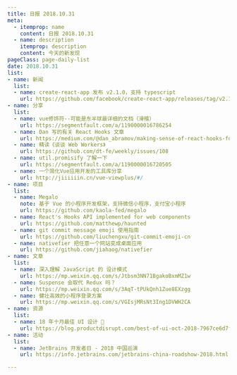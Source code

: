 ```yaml
---
title: 日报 2018.10.31
meta:
  - itemprop: name
    content: 日报 2018.10.31
  - name: description
    itemprop: description
    content: 今天的新发现
pageClass: page-daily-list
date: 2018.10.31
list:
- name: 新闻
  list:
  - name: create-react-app 发布 v2.1.0，支持 typescript
    url: https://github.com/facebook/create-react-app/releases/tag/v2.1.0
- name: 分享
  list:
  - name: vue修饰符--可能是东半球最详细的文档（滑稽）
    url: https://segmentfault.com/a/1190000016786254
  - name: Dan 写的有关 React Hooks 文章
    url: https://medium.com/@dan_abramov/making-sense-of-react-hooks-fdbde8803889
  - name: 精读《谈谈 Web Workers》
    url: https://github.com/dt-fe/weekly/issues/108
  - name: util.promisify 了解一下
    url: https://segmentfault.com/a/1190000016720505
  - name: 一个简化Vue应用开发的工具库分享
    url: http://jiiiiiin.cn/vue-viewplus/#/
- name: 项目
  list:
  - name: Megalo
    note: 基于 Vue 的小程序开发框架，支持微信小程序，支付宝小程序
    url: https://github.com/kaola-fed/megalo
  - name: React's Hooks API implemented for web components
    url: https://github.com/matthewp/haunted
  - name: git commit message emoji 使用指南
    url: https://github.com/liuchengxu/git-commit-emoji-cn
  - name: nativefier 把任意一个网站变成桌面应用
    url: https://github.com/jiahaog/nativefier
- name: 文章
  list:
  - name: 深入理解 JavaScript 的 设计模式
    url: https://mp.weixin.qq.com/s/Jtbsm3NN71BgakoBxmMZ1w
  - name: Suspense 会取代 Redux 吗？
    url: https://mp.weixin.qq.com/s/3AqT-tPUkQnh1Zue8EXzgg
  - name: 健壮高效的小程序登录方案
    url: https://mp.weixin.qq.com/s/VGIsjMRsNt3Ing1DVWH2CA
- name: 资源
  list:
  - name: 18 年十月最佳 UI 设计 🚀
    url: https://blog.productdisrupt.com/best-of-ui-oct-2018-7967ce6d7f3b
- name: 活动
  list:
  - name: JetBrains 开发者日 - 2018 中国巡演 
    url: https://info.jetbrains.com/jetbrains-china-roadshow-2018.html

---
```


<daily-list v-bind="$page.frontmatter"/>

